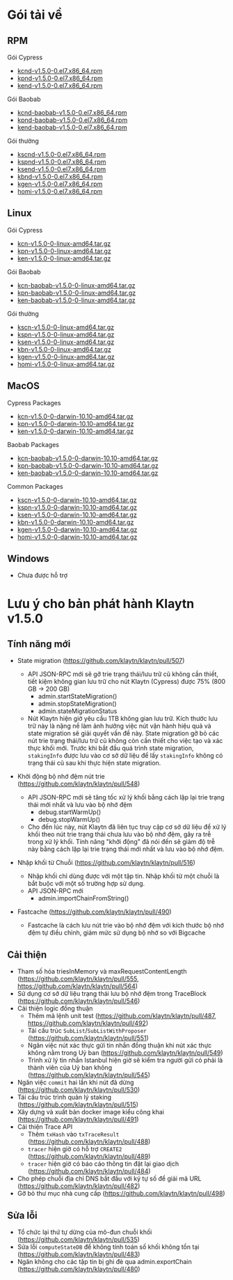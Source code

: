 # Gói tải về <a id="package-downloads"></a>

## RPM <a id="rpm"></a>

Gói Cypress
- [kcnd-v1.5.0-0.el7.x86_64.rpm](http://packages.klaytn.net/klaytn/v1.5.0/kcnd-v1.5.0-0.el7.x86_64.rpm)
- [kpnd-v1.5.0-0.el7.x86_64.rpm](http://packages.klaytn.net/klaytn/v1.5.0/kpnd-v1.5.0-0.el7.x86_64.rpm)
- [kend-v1.5.0-0.el7.x86_64.rpm](http://packages.klaytn.net/klaytn/v1.5.0/kend-v1.5.0-0.el7.x86_64.rpm)

Gói Baobab
- [kcnd-baobab-v1.5.0-0.el7.x86_64.rpm](http://packages.klaytn.net/klaytn/v1.5.0/kcnd-baobab-v1.5.0-0.el7.x86_64.rpm)
- [kpnd-baobab-v1.5.0-0.el7.x86_64.rpm](http://packages.klaytn.net/klaytn/v1.5.0/kpnd-baobab-v1.5.0-0.el7.x86_64.rpm)
- [kend-baobab-v1.5.0-0.el7.x86_64.rpm](http://packages.klaytn.net/klaytn/v1.5.0/kend-baobab-v1.5.0-0.el7.x86_64.rpm)

Gói thường
- [kscnd-v1.5.0-0.el7.x86_64.rpm](http://packages.klaytn.net/klaytn/v1.5.0/kscnd-v1.5.0-0.el7.x86_64.rpm)
- [kspnd-v1.5.0-0.el7.x86_64.rpm](http://packages.klaytn.net/klaytn/v1.5.0/kspnd-v1.5.0-0.el7.x86_64.rpm)
- [ksend-v1.5.0-0.el7.x86_64.rpm](http://packages.klaytn.net/klaytn/v1.5.0/ksend-v1.5.0-0.el7.x86_64.rpm)
- [kbnd-v1.5.0-0.el7.x86_64.rpm](http://packages.klaytn.net/klaytn/v1.5.0/kbnd-v1.5.0-0.el7.x86_64.rpm)
- [kgen-v1.5.0-0.el7.x86_64.rpm](http://packages.klaytn.net/klaytn/v1.5.0/kgen-v1.5.0-0.el7.x86_64.rpm)
- [homi-v1.5.0-0.el7.x86_64.rpm](http://packages.klaytn.net/klaytn/v1.5.0/homi-v1.5.0-0.el7.x86_64.rpm)

## Linux <a id="linux"></a>

Gói Cypress
- [kcn-v1.5.0-0-linux-amd64.tar.gz](http://packages.klaytn.net/klaytn/v1.5.0/kcn-v1.5.0-0-linux-amd64.tar.gz)
- [kpn-v1.5.0-0-linux-amd64.tar.gz](http://packages.klaytn.net/klaytn/v1.5.0/kpn-v1.5.0-0-linux-amd64.tar.gz)
- [ken-v1.5.0-0-linux-amd64.tar.gz](http://packages.klaytn.net/klaytn/v1.5.0/ken-v1.5.0-0-linux-amd64.tar.gz)

Gói Baobab
- [kcn-baobab-v1.5.0-0-linux-amd64.tar.gz](http://packages.klaytn.net/klaytn/v1.5.0/kcn-baobab-v1.5.0-0-linux-amd64.tar.gz)
- [kpn-baobab-v1.5.0-0-linux-amd64.tar.gz](http://packages.klaytn.net/klaytn/v1.5.0/kpn-baobab-v1.5.0-0-linux-amd64.tar.gz)
- [ken-baobab-v1.5.0-0-linux-amd64.tar.gz](http://packages.klaytn.net/klaytn/v1.5.0/ken-baobab-v1.5.0-0-linux-amd64.tar.gz)

Gói thường
- [kscn-v1.5.0-0-linux-amd64.tar.gz](http://packages.klaytn.net/klaytn/v1.5.0/kscn-v1.5.0-0-linux-amd64.tar.gz)
- [kspn-v1.5.0-0-linux-amd64.tar.gz](http://packages.klaytn.net/klaytn/v1.5.0/kspn-v1.5.0-0-linux-amd64.tar.gz)
- [ksen-v1.5.0-0-linux-amd64.tar.gz](http://packages.klaytn.net/klaytn/v1.5.0/ksen-v1.5.0-0-linux-amd64.tar.gz)
- [kbn-v1.5.0-0-linux-amd64.tar.gz](http://packages.klaytn.net/klaytn/v1.5.0/kbn-v1.5.0-0-linux-amd64.tar.gz)
- [kgen-v1.5.0-0-linux-amd64.tar.gz](http://packages.klaytn.net/klaytn/v1.5.0/kgen-v1.5.0-0-linux-amd64.tar.gz)
- [homi-v1.5.0-0-linux-amd64.tar.gz](http://packages.klaytn.net/klaytn/v1.5.0/homi-v1.5.0-0-linux-amd64.tar.gz)

## MacOS <a id="macos"></a>

Cypress Packages
- [kcn-v1.5.0-0-darwin-10.10-amd64.tar.gz](http://packages.klaytn.net/klaytn/v1.5.0/kcn-v1.5.0-0-darwin-10.10-amd64.tar.gz)
- [kpn-v1.5.0-0-darwin-10.10-amd64.tar.gz](http://packages.klaytn.net/klaytn/v1.5.0/kpn-v1.5.0-0-darwin-10.10-amd64.tar.gz)
- [ken-v1.5.0-0-darwin-10.10-amd64.tar.gz](http://packages.klaytn.net/klaytn/v1.5.0/ken-v1.5.0-0-darwin-10.10-amd64.tar.gz)

Baobab Packages
- [kcn-baobab-v1.5.0-0-darwin-10.10-amd64.tar.gz](http://packages.klaytn.net/klaytn/v1.5.0/kcn-baobab-v1.5.0-0-darwin-10.10-amd64.tar.gz)
- [kpn-baobab-v1.5.0-0-darwin-10.10-amd64.tar.gz](http://packages.klaytn.net/klaytn/v1.5.0/kpn-baobab-v1.5.0-0-darwin-10.10-amd64.tar.gz)
- [ken-baobab-v1.5.0-0-darwin-10.10-amd64.tar.gz](http://packages.klaytn.net/klaytn/v1.5.0/ken-baobab-v1.5.0-0-darwin-10.10-amd64.tar.gz)

Common Packages
- [kscn-v1.5.0-0-darwin-10.10-amd64.tar.gz](http://packages.klaytn.net/klaytn/v1.5.0/kscn-v1.5.0-0-darwin-10.10-amd64.tar.gz)
- [kspn-v1.5.0-0-darwin-10.10-amd64.tar.gz](http://packages.klaytn.net/klaytn/v1.5.0/kspn-v1.5.0-0-darwin-10.10-amd64.tar.gz)
- [ksen-v1.5.0-0-darwin-10.10-amd64.tar.gz](http://packages.klaytn.net/klaytn/v1.5.0/ksen-v1.5.0-0-darwin-10.10-amd64.tar.gz)
- [kbn-v1.5.0-0-darwin-10.10-amd64.tar.gz](http://packages.klaytn.net/klaytn/v1.5.0/kbn-v1.5.0-0-darwin-10.10-amd64.tar.gz)
- [kgen-v1.5.0-0-darwin-10.10-amd64.tar.gz](http://packages.klaytn.net/klaytn/v1.5.0/kgen-v1.5.0-0-darwin-10.10-amd64.tar.gz)
- [homi-v1.5.0-0-darwin-10.10-amd64.tar.gz](http://packages.klaytn.net/klaytn/v1.5.0/homi-v1.5.0-0-darwin-10.10-amd64.tar.gz)


## Windows <a id="windows"></a>

- Chưa được hỗ trợ


# Lưu ý cho bản phát hành Klaytn v1.5.0 <a id="release-notes-for-klaytn-v1-5-0"></a>

## Tính năng mới <a id="new-features"></a>
- State migration (https://github.com/klaytn/klaytn/pull/507)
    - API JSON-RPC mới sẽ gỡ trie trạng thái/lưu trữ cũ không cần thiết, tiết kiệm không gian lưu trữ cho nút Klaytn (Cypress) được 75% (800 GB -> 200 GB)
        - admin.startStateMigration()
        - admin.stopStateMigration()
        - admin.stateMigrationStatus
    - Nút Klaytn hiện giờ yêu cầu 1TB không gian lưu trữ. Kích thước lưu trữ này là nặng nề làm ảnh hưởng việc nút vận hành hiệu quả và state migration sẽ giải quyết vấn đề này. State migration gỡ bỏ các nút trie trạng thái/lưu trữ cũ không còn cần thiết cho việc tạo và xác thực khối mới. Trước khi bắt đầu quá trình state migration, `stakingInfo` được lưu vào cơ sở dữ liệu để lấy `stakingInfo` không có trạng thái cũ sau khi thực hiện state migration.

- Khởi động bộ nhớ đệm nút trie (https://github.com/klaytn/klaytn/pull/548)
    - API JSON-RPC mới sẽ tăng tốc xử lý khối bằng cách lặp lại trie trạng thái mới nhất và lưu vào bộ nhớ đệm
        - debug.startWarmUp()
        - debug.stopWarmUp()
    - Cho đến lúc này, nút Klaytn đã liên tục truy cập cơ sở dữ liệu để xử lý khối theo nút trie trạng thái chưa lưu vào bộ nhớ đệm, gây ra trễ trong xử lý khối. Tính năng "khởi động" đã nói đến sẽ giảm độ trễ này bằng cách lặp lại trie trạng thái mới nhất và lưu vào bộ nhớ đệm.

- Nhập khối từ Chuỗi (https://github.com/klaytn/klaytn/pull/516)
  - Nhập khối chỉ dùng được với một tập tin. Nhập khối từ một chuỗi là bắt buộc với một số trường hợp sử dụng.
  - API JSON-RPC mới
    - admin.importChainFromString()

- Fastcache (https://github.com/klaytn/klaytn/pull/490)
    - Fastcache là cách lưu nút trie vào bộ nhớ đệm với kích thước bộ nhớ đệm tự điều chỉnh, giảm mức sử dụng bộ nhớ so với Bigcache

## Cải thiện <a id='improvements'></a>
- Tham số hóa triesInMemory và maxRequestContentLength (https://github.com/klaytn/klaytn/pull/555, https://github.com/klaytn/klaytn/pull/564)
- Sử dụng cơ sở dữ liệu trạng thái lưu bộ nhớ đệm trong TraceBlock (https://github.com/klaytn/klaytn/pull/546)
- Cải thiện logic đồng thuận
    - Thêm mã lệnh unit test (https://github.com/klaytn/klaytn/pull/487, https://github.com/klaytn/klaytn/pull/492)
    - Tải cấu trúc `SubList`/`SubListWithProposer` (https://github.com/klaytn/klaytn/pull/551)
    - Ngăn việc nút xác thực gửi tin nhắn đồng thuận khi nút xác thực không nằm trong Uỷ ban (https://github.com/klaytn/klaytn/pull/549)
    - Trình xử lý tin nhắn Istanbul hiện giờ sẽ kiểm tra người gửi có phải là thành viên của Uỷ ban không (https://github.com/klaytn/klaytn/pull/545)
- Ngăn việc `commit` hai lần khi nút đã dừng (https://github.com/klaytn/klaytn/pull/530)
- Tái cấu trúc trình quản lý staking (https://github.com/klaytn/klaytn/pull/515)
- Xây dựng và xuất bản docker image kiểu công khai (https://github.com/klaytn/klaytn/pull/491)
- Cải thiện Trace API
  - Thêm `txHash` vào `txTraceResult` (https://github.com/klaytn/klaytn/pull/488)
  - `tracer` hiện giờ có hỗ trợ `CREATE2` (https://github.com/klaytn/klaytn/pull/489)
  - `tracer` hiện giờ có báo cáo thông tin đặt lại giao dịch (https://github.com/klaytn/klaytn/pull/484)
- Cho phép chuỗi địa chỉ DNS bắt đầu với ký tự số để giải mã URL (https://github.com/klaytn/klaytn/pull/482)
- Gỡ bỏ thư mục nhà cung cấp (https://github.com/klaytn/klaytn/pull/498)

## Sửa lỗi <a id='fixes'></a>
- Tổ chức lại thứ tự dừng của mô-đun chuỗi khối (https://github.com/klaytn/klaytn/pull/535)
- Sửa lỗi `computeStateDB` để không tính toán số khối không tồn tại (https://github.com/klaytn/klaytn/pull/483)
- Ngăn không cho các tập tin bị ghi đè qua admin.exportChain (https://github.com/klaytn/klaytn/pull/480)
